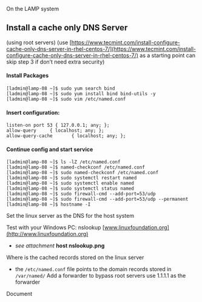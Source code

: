 On the LAMP system

## Install a cache only DNS Server 
(using root servers) (use [https://www.tecmint.com/install-configure-cache-only-dns-server-in-rhel-centos-7/](https://www.tecmint.com/install-configure-cache-only-dns-server-in-rhel-centos-7/) as a starting point can skip step 3 if don’t need extra security)

#### Install Packages
```console
[ladmin@lamp-08 ~]$ sudo yum search bind
[ladmin@lamp-08 ~]$ sudo yum install bind bind-utils -y
[ladmin@lamp-08 ~]$ sudo vim /etc/named.conf
```
#### Insert configuration:
```
listen-on port 53 { 127.0.0.1; any; };
allow-query     { localhost; any; };
allow-query-cache       { localhost; any; };
```
#### Continue config and start service
```console
[ladmin@lamp-08 ~]$ ls -lZ /etc/named.conf
[ladmin@lamp-08 ~]$ named-checkconf /etc/named.conf
[ladmin@lamp-08 ~]$ sudo named-checkconf /etc/named.conf
[ladmin@lamp-08 ~]$ sudo systemctl restart named
[ladmin@lamp-08 ~]$ sudo systemctl enable named
[ladmin@lamp-08 ~]$ sudo systemctl status named
[ladmin@lamp-08 ~]$ sudo firewall-cmd --add-port=53/udp
[ladmin@lamp-08 ~]$ sudo firewall-cmd --add-port=53/udp --permanent
[ladmin@lamp-08 ~]$ hostname -I

```

Set the linux server as the DNS for the host system

Test with your Windows PC: nslookup [www.linuxfoundation.org](http://www.linuxfoundation.org)
* *see attachment* **host nslookup.png**

Where is the cached records stored on the linux server
* the `/etc/named.conf` file points to the domain records stored in `/var/named/`
Add a forwarder to bypass root servers use 1.1.1.1 as the forwarder

Document
<!--stackedit_data:
eyJoaXN0b3J5IjpbLTE3Mjk0NzY1MjEsMTg3MTYxOTY4MSw3Mz
A5OTgxMTZdfQ==
-->